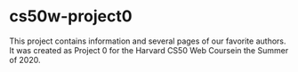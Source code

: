 # cs50w-project0

This project contains information and several pages of our favorite authors. It was created as Project 0 for the Harvard CS50 Web Coursein the Summer of 2020. 

